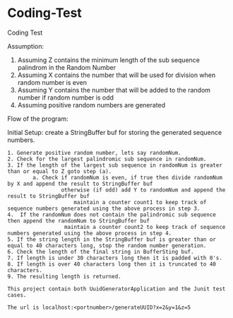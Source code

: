 # Coding-Test
Coding Test

Assumption:
  1. Assuming Z contains the minimum length of the sub sequence palindrom in the Random Number
  2. Assuming X contains the number that will be used for division when random number is even
  3. Assuming Y contains the number that will be added to the random number if random number is odd
  4. Assuming positive random numbers are generated
                     
  Flow of the program:
 
   Initial Setup: create a StringBuffer buf for storing the generated sequence numbers.
 
    1. Generate positive random number, lets say randomNum.
    2. Check for the largest palindromic sub sequence in randomNum.
    3. If the length of the largest sub sequence in randomNum is greater than or equal to Z goto step (a).
            a. Check if randomNum is even, if true then divide randomNum by X and append the result to StringBuffer buf
                     otherwise (if odd) add Y to randomNum and append the result to StringBuffer buf
                         maintain a counter count1 to keep track of sequence numbers generated using the above process in step 3.
    4.  If the randomNum does not contain the palindromic sub sequence then append the randomNum to StringBuffer buf  
                      maintain a counter count2 to keep track of sequence numbers generated using the above process in step 4.  
    5. If the string length in the StringBuffer buf is greater than or equal to 40 characters long, stop the random number generation.
    6. Check the length of the final string in BufferSting buf.
    7. If length is under 30 characters long then it is padded with 0's.
    8. If length is over 40 characters long then it is truncated to 40 characters.
    9. The resulting length is returned.
    
    This project contain both UuidGeneratorApplication and the Junit test cases.
    
    The url is localhost:<portnumber>/generateUUID?x=2&y=1&z=5

